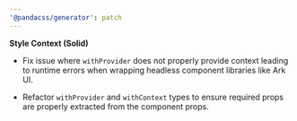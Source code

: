 ```yaml
---
'@pandacss/generator': patch
---
```


**Style Context (Solid)**

- Fix issue where `withProvider` does not properly provide context leading to runtime errors when wrapping headless
  component libraries like Ark UI.

- Refactor `withProvider` and `withContext` types to ensure required props are properly extracted from the component
  props.
